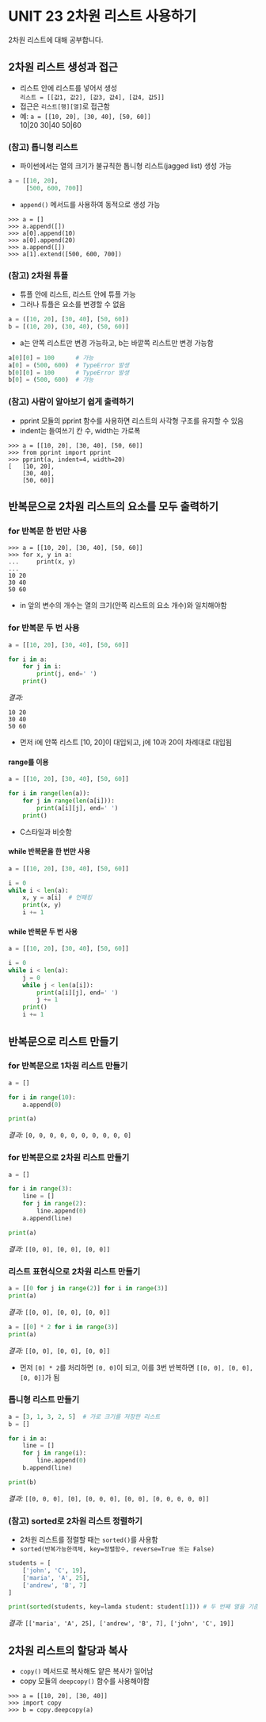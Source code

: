 # UNIT 23 2차원 리스트 사용하기
2차원 리스트에 대해 공부합니다.

## 2차원 리스트 생성과 접근
- 리스트 안에 리스트를 넣어서 생성<br>
`리스트 = [[값1, 값2], [값3, 값4], [값4, 값5]]`
- 접근은 `리스트[행][열]`로 접근함
- 예:  `a = [[10, 20], [30, 40], [50, 60]]`<br>
10|20
30|40
50|60

### (참고) 톱니형 리스트
- 파이썬에서는 열의 크기가 불규칙한 톱니형 리스트(jagged list) 생성 가능
```python
a = [[10, 20],
     [500, 600, 700]]
```
- `append()` 메서드를 사용하여 동적으로 생성 가능
```
>>> a = []
>>> a.append([])
>>> a[0].append(10)
>>> a[0].append(20)
>>> a.append([])
>>> a[1].extend([500, 600, 700])
```

### (참고) 2차원 튜플
- 튜플 안에 리스트, 리스트 안에 튜플 가능
- 그러나 튜플은 요소를 변경할 수 없음
```python
a = ([10, 20], [30, 40], [50, 60])
b = [(10, 20), (30, 40), (50, 60)]
```
- a는 안쪽 리스트만 변경 가능하고, b는 바깥쪽 리스트만 변경 가능함
```python
a[0][0] = 100      # 가능
a[0] = (500, 600)  # TypeError 발생
b[0][0] = 100      # TypeError 발생
b[0] = (500, 600)  # 가능
```
### (참고) 사람이 알아보기 쉽게 출력하기
- pprint 모듈의 pprint 함수를 사용하면 리스트의 사각형 구조를 유지할 수 있음
- indent는 들여쓰기 칸 수, width는 가로폭
```
>>> a = [[10, 20], [30, 40], [50, 60]]
>>> from pprint import pprint
>>> pprint(a, indent=4, width=20)
[   [10, 20],
    [30, 40],
    [50, 60]]
```

## 반복문으로 2차원 리스트의 요소를 모두 출력하기

### for 반복문 한 번만 사용
```
>>> a = [[10, 20], [30, 40], [50, 60]]
>>> for x, y in a:
...     print(x, y)
...
10 20
30 40
50 60
```
- in 앞의 변수의 개수는 열의 크기(안쪽 리스트의 요소 개수)와 일치해야함

### for 반복문 두 번 사용
```python
a = [[10, 20], [30, 40], [50, 60]]

for i in a:
    for j in i:
        print(j, end=' ')
    print()
```
*결과:*<br>
```
10 20
30 40
50 60
```
- 먼저 i에 안쪽 리스트 [10, 20]이 대입되고, j에 10과 20이 차례대로 대입됨

#### range를 이용
```python
a = [[10, 20], [30, 40], [50, 60]]

for i in range(len(a)):
    for j in range(len(a[i])):
        print(a[i][j], end=' ')
    print()
```
- C스타일과 비슷함

#### while 반복문을 한 번만 사용
```python
a = [[10, 20], [30, 40], [50, 60]]

i = 0
while i < len(a):
    x, y = a[i]  # 언패킹
    print(x, y)
    i += 1
```

#### while 반복문 두 번 사용
```python
a = [[10, 20], [30, 40], [50, 60]]

i = 0
while i < len(a):
    j = 0
    while j < len(a[i]):
        print(a[i][j], end=' ')
        j += 1
    print()
    i += 1
```

## 반복문으로 리스트 만들기

### for 반복문으로 1차원 리스트 만들기
```python
a = []

for i in range(10):
    a.append(0)

print(a)
```
*결과:* `[0, 0, 0, 0, 0, 0, 0, 0, 0, 0]`

### for 반복문으로 2차원 리스트 만들기
```python
a = []

for i in range(3):
    line = []
    for j in range(2):
        line.append(0)
    a.append(line)

print(a)
```
*결과:* `[[0, 0], [0, 0], [0, 0]]`

### 리스트 표현식으로 2차원 리스트 만들기
```python
a = [[0 for j in range(2)] for i in range(3)]
print(a)
```
*결과:* `[[0, 0], [0, 0], [0, 0]]`


```python
a = [[0] * 2 for i in range(3)]
print(a)
```
*결과:* `[[0, 0], [0, 0], [0, 0]]`
- 먼저 `[0] * 2`를 처리하면 `[0, 0]`이 되고, 이를 3번 반복하면 `[[0, 0], [0, 0], [0, 0]]`가 됨

### 톱니형 리스트 만들기
```python
a = [3, 1, 3, 2, 5]  # 가로 크기를 저장한 리스트
b = []

for i in a:
    line = []
    for j in range(i):
        line.append(0)
    b.append(line)

print(b)
```
*결과:* `[[0, 0, 0], [0], [0, 0, 0], [0, 0], [0, 0, 0, 0, 0]]`

### (참고) sorted로 2차원 리스트 정렬하기
- 2차원 리스트를 정렬할 때는 `sorted()`를 사용함
- `sorted(반복가능한객체, key=정렬함수, reverse=True 또는 False)`
```python
students = [
    ['john', 'C', 19],
    ['maria', 'A', 25],
    ['andrew', 'B', 7]
]

print(sorted(students, key=lamda student: student[1])) # 두 번째 열을 기준으로 정렬
```
*결과:* `[['maria', 'A', 25], ['andrew', 'B', 7], ['john', 'C', 19]]`

## 2차원 리스트의 할당과 복사
- `copy()` 메서드로 복사해도 얕은 복사가 일어남
- copy 모듈의 `deepcopy()` 함수를 사용해야함
```
>>> a = [[10, 20], [30, 40]]
>>> import copy
>>> b = copy.deepcopy(a)
```